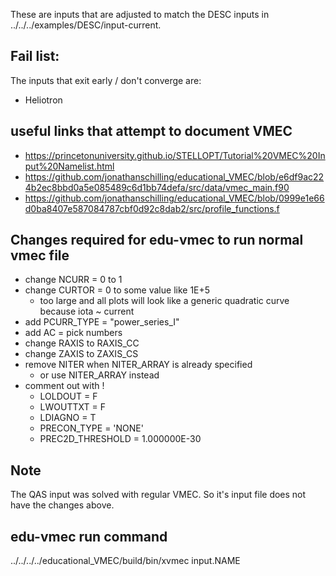 These are inputs that are adjusted to match the DESC inputs in ../../../examples/DESC/input-current.

## Fail list:
The inputs that exit early / don't converge are:
* Heliotron

## useful links that attempt to document VMEC
* https://princetonuniversity.github.io/STELLOPT/Tutorial%20VMEC%20Input%20Namelist.html
* https://github.com/jonathanschilling/educational_VMEC/blob/e6df9ac224b2ec8bbd0a5e085489c6d1bb74defa/src/data/vmec_main.f90
* https://github.com/jonathanschilling/educational_VMEC/blob/0999e1e66d0ba8407e587084787cbf0d92c8dab2/src/profile_functions.f

## Changes required for edu-vmec to run normal vmec file
* change NCURR = 0 to 1
* change CURTOR = 0 to some value like 1E+5
    - too large and all plots will look like a generic quadratic curve because iota ~ current
* add PCURR_TYPE = "power_series_I"
* add AC = pick numbers
* change RAXIS to RAXIS_CC
* change ZAXIS to ZAXIS_CS
* remove NITER when NITER_ARRAY is already specified
    - or use NITER_ARRAY instead
* comment out with !
    - LOLDOUT = F
    - LWOUTTXT = F
    - LDIAGNO = T
    - PRECON_TYPE = 'NONE'
    - PREC2D_THRESHOLD = 1.000000E-30

## Note
The QAS input was solved with regular VMEC. So it's input file does not have the changes above.

## edu-vmec run command
../../../../educational_VMEC/build/bin/xvmec input.NAME
